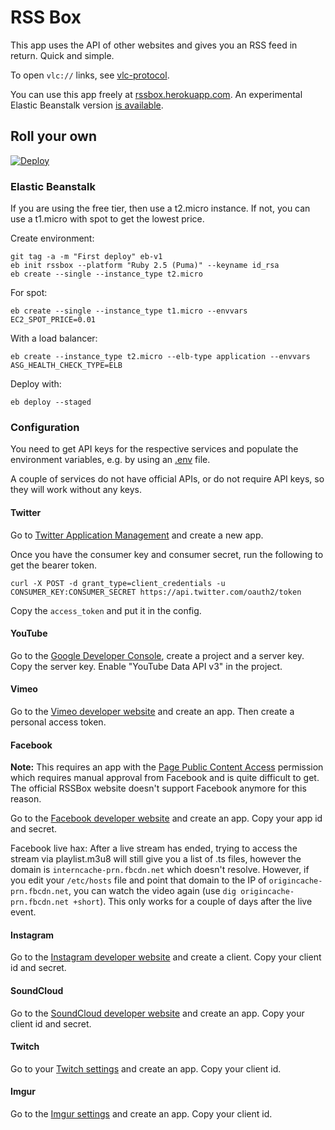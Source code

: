 # RSS Box

This app uses the API of other websites and gives you an RSS feed in return. Quick and simple.

To open `vlc://` links, see [vlc-protocol](https://github.com/stefansundin/vlc-protocol).

You can use this app freely at [rssbox.herokuapp.com](https://rssbox.herokuapp.com/). An experimental Elastic Beanstalk version [is available](https://rssbox.us-west-2.elasticbeanstalk.com/).

## Roll your own

[![Deploy](https://www.herokucdn.com/deploy/button.png)](https://heroku.com/deploy?template=https://github.com/stefansundin/rssbox)

### Elastic Beanstalk

If you are using the free tier, then use a t2.micro instance. If not, you can use a t1.micro with spot to get the lowest price.

Create environment:
```
git tag -a -m "First deploy" eb-v1
eb init rssbox --platform "Ruby 2.5 (Puma)" --keyname id_rsa
eb create --single --instance_type t2.micro
```

For spot:
```
eb create --single --instance_type t1.micro --envvars EC2_SPOT_PRICE=0.01
```

With a load balancer:
```
eb create --instance_type t2.micro --elb-type application --envvars ASG_HEALTH_CHECK_TYPE=ELB
```

Deploy with:
```
eb deploy --staged
```

### Configuration

You need to get API keys for the respective services and populate the environment variables, e.g. by using an [.env](.env.example) file.

A couple of services do not have official APIs, or do not require API keys, so they will work without any keys.

#### Twitter

Go to [Twitter Application Management](https://apps.twitter.com/) and create a new app.

Once you have the consumer key and consumer secret, run the following to get the bearer token.

```
curl -X POST -d grant_type=client_credentials -u CONSUMER_KEY:CONSUMER_SECRET https://api.twitter.com/oauth2/token
```

Copy the `access_token` and put it in the config.

#### YouTube

Go to the [Google Developer Console](https://console.developers.google.com/), create a project and a server key. Copy the server key. Enable "YouTube Data API v3" in the project.

#### Vimeo

Go to the [Vimeo developer website](https://developer.vimeo.com/apps) and create an app. Then create a personal access token.

#### Facebook

**Note:** This requires an app with the [Page Public Content Access](https://developers.facebook.com/docs/apps/review/feature#reference-PAGES_ACCESS) permission which requires manual approval from Facebook and is quite difficult to get. The official RSSBox website doesn't support Facebook anymore for this reason.

Go to the [Facebook developer website](https://developers.facebook.com/) and create an app. Copy your app id and secret.

Facebook live hax: After a live stream has ended, trying to access the stream via playlist.m3u8 will still give you a list of .ts files, however the domain is `interncache-prn.fbcdn.net` which doesn't resolve. However, if you edit your `/etc/hosts` file and point that domain to the IP of `origincache-prn.fbcdn.net`, you can watch the video again (use `dig origincache-prn.fbcdn.net +short`). This only works for a couple of days after the live event.

#### Instagram

Go to the [Instagram developer website](https://www.instagram.com/developer/) and create a client. Copy your client id and secret.

#### SoundCloud

Go to the [SoundCloud developer website](https://soundcloud.com/you/apps) and create an app. Copy your client id and secret.

#### Twitch

Go to your [Twitch settings](https://www.twitch.tv/settings/connections) and create an app. Copy your client id.

#### Imgur

Go to the [Imgur settings](https://imgur.com/account/settings/apps) and create an app. Copy your client id.
